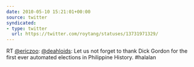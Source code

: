 ```yaml
---
date: 2010-05-10 15:21:01+00:00
source: twitter
syndicated:
- type: twitter
  url: https://twitter.com/roytang/statuses/13731971329/
---
```


RT [@ericzoo](https://twitter.com/ericzoo/): [@deahloids](https://twitter.com/deahloids/): Let us not forget to thank Dick Gordon for the first ever automated elections in Philippine History. #halalan